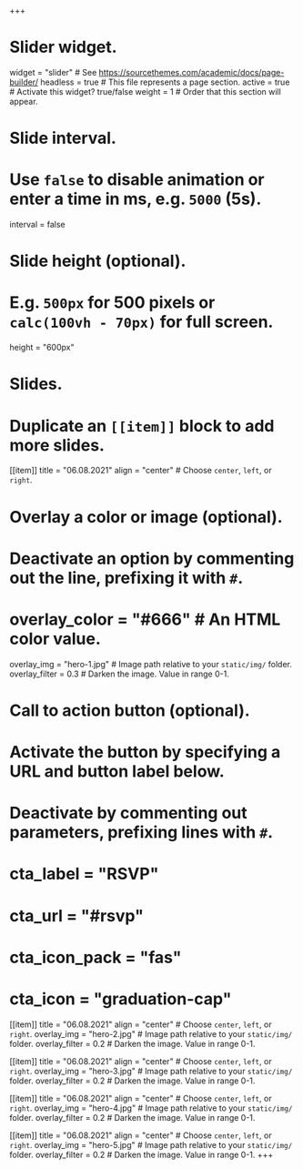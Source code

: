 +++
# Slider widget.
widget = "slider"  # See https://sourcethemes.com/academic/docs/page-builder/
headless = true  # This file represents a page section.
active = true  # Activate this widget? true/false
weight = 1  # Order that this section will appear.

# Slide interval.
# Use `false` to disable animation or enter a time in ms, e.g. `5000` (5s).
interval = false

# Slide height (optional).
# E.g. `500px` for 500 pixels or `calc(100vh - 70px)` for full screen.
height = "600px"

# Slides.
# Duplicate an `[[item]]` block to add more slides.
[[item]]
  title = "06.08.2021"
  align = "center"  # Choose `center`, `left`, or `right`.

  # Overlay a color or image (optional).
  #   Deactivate an option by commenting out the line, prefixing it with `#`.
  # overlay_color = "#666"  # An HTML color value.
  overlay_img = "hero-1.jpg"  # Image path relative to your `static/img/` folder.
  overlay_filter = 0.3  # Darken the image. Value in range 0-1.

  # Call to action button (optional).
  #   Activate the button by specifying a URL and button label below.
  #   Deactivate by commenting out parameters, prefixing lines with `#`.
  # cta_label = "RSVP"
  # cta_url = "#rsvp"
  # cta_icon_pack = "fas"
  # cta_icon = "graduation-cap"

[[item]]
  title = "06.08.2021"
  align = "center"  # Choose `center`, `left`, or `right`.
  overlay_img = "hero-2.jpg"  # Image path relative to your `static/img/` folder.
  overlay_filter = 0.2  # Darken the image. Value in range 0-1.

[[item]]
  title = "06.08.2021"
  align = "center"  # Choose `center`, `left`, or `right`.
  overlay_img = "hero-3.jpg"  # Image path relative to your `static/img/` folder.
  overlay_filter = 0.2  # Darken the image. Value in range 0-1.

[[item]]
  title = "06.08.2021"
  align = "center"  # Choose `center`, `left`, or `right`.
  overlay_img = "hero-4.jpg"  # Image path relative to your `static/img/` folder.
  overlay_filter = 0.2  # Darken the image. Value in range 0-1.

[[item]]
  title = "06.08.2021"
  align = "center"  # Choose `center`, `left`, or `right`.
  overlay_img = "hero-5.jpg"  # Image path relative to your `static/img/` folder.
  overlay_filter = 0.2  # Darken the image. Value in range 0-1.
+++
